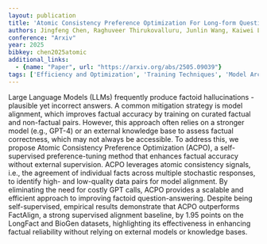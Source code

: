 ```yaml
---
layout: publication
title: 'Atomic Consistency Preference Optimization For Long-form Question Answering'
authors: Jingfeng Chen, Raghuveer Thirukovalluru, Junlin Wang, Kaiwei Luo, Bhuwan Dhingra
conference: "Arxiv"
year: 2025
bibkey: chen2025atomic
additional_links:
  - {name: "Paper", url: "https://arxiv.org/abs/2505.09039"}
tags: ['Efficiency and Optimization', 'Training Techniques', 'Model Architecture', 'RAG', 'GPT', 'Applications']
---
```

Large Language Models (LLMs) frequently produce factoid hallucinations - plausible yet incorrect answers. A common mitigation strategy is model alignment, which improves factual accuracy by training on curated factual and non-factual pairs. However, this approach often relies on a stronger model (e.g., GPT-4) or an external knowledge base to assess factual correctness, which may not always be accessible. To address this, we propose Atomic Consistency Preference Optimization (ACPO), a self-supervised preference-tuning method that enhances factual accuracy without external supervision. ACPO leverages atomic consistency signals, i.e., the agreement of individual facts across multiple stochastic responses, to identify high- and low-quality data pairs for model alignment. By eliminating the need for costly GPT calls, ACPO provides a scalable and efficient approach to improving factoid question-answering. Despite being self-supervised, empirical results demonstrate that ACPO outperforms FactAlign, a strong supervised alignment baseline, by 1.95 points on the LongFact and BioGen datasets, highlighting its effectiveness in enhancing factual reliability without relying on external models or knowledge bases.
